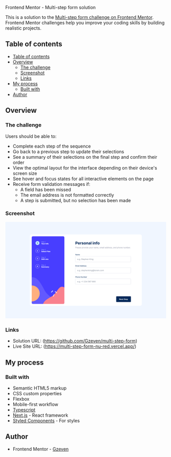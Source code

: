  Frontend Mentor - Multi-step form solution

This is a solution to the [Multi-step form challenge on Frontend Mentor](https://www.frontendmentor.io/challenges/multistep-form-YVAnSdqQBJ). Frontend Mentor challenges help you improve your coding skills by building realistic projects. 

## Table of contents

- [Table of contents](#table-of-contents)
- [Overview](#overview)
  - [The challenge](#the-challenge)
  - [Screenshot](#screenshot)
  - [Links](#links)
- [My process](#my-process)
  - [Built with](#built-with)
- [Author](#author)


## Overview

### The challenge

Users should be able to:

- Complete each step of the sequence
- Go back to a previous step to update their selections
- See a summary of their selections on the final step and confirm their order
- View the optimal layout for the interface depending on their device's screen size
- See hover and focus states for all interactive elements on the page
- Receive form validation messages if:
  - A field has been missed
  - The email address is not formatted correctly
  - A step is submitted, but no selection has been made

### Screenshot

![](./public//static/images/ScreenshotMultistepform.png)

### Links

- Solution URL: (https://github.com/Gzeven/multi-step-form)
- Live Site URL: (https://multi-step-form-nu-red.vercel.app/)

## My process

### Built with

- Semantic HTML5 markup
- CSS custom properties
- Flexbox
- Mobile-first workflow
- [Typescript](https://www.typescriptlang.org/)
- [Next.js](https://nextjs.org/) - React framework
- [Styled Components](https://styled-components.com/) - For styles


## Author

- Frontend Mentor - [Gzeven](https://www.frontendmentor.io/profile/Gzeven)


